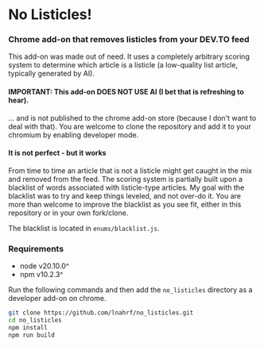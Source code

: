 # No Listicles!
### Chrome add-on that removes listicles from your DEV.TO feed

This add-on was made out of need. It uses a completely arbitrary scoring system to determine which article is a listicle (a low-quality list article, typically generated by AI).

#### IMPORTANT: This add-on DOES NOT USE AI (I bet that is refreshing to hear).

... and is not published to the chrome add-on store (because I don't want to deal with that). You are welcome to clone the repository and add it to your chromium by enabling developer mode.

#### It is not perfect - but it works
From time to time an article that is not a listicle might get caught in the mix and removed from the feed.
The scoring system is partially built upon a blacklist of words associated with listicle-type articles.
My goal with the blacklist was to try and keep things leveled, and not over-do it.
You are more than welcome to improve the blacklist as you see fit, either in this repository or in your own fork/clone.

The blacklist is located in `enums/blacklist.js`.

### Requirements
- node v20.10.0^
- npm v10.2.3^

Run the following commands and then add the `no_listicles` directory as a developer add-on on chrome.

```bash
git clone https://github.com/lnahrf/no_listicles.git
cd no_listicles
npm install
npm run build
```
